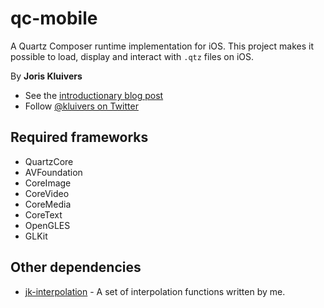 # qc-mobile

A Quartz Composer runtime implementation for iOS. This project makes it possible to load, display and interact with `.qtz` files on iOS.

By **Joris Kluivers**

- See the [introductionary blog post](http://joris.kluivers.nl)
- Follow [@kluivers on Twitter][twitter]

## Required frameworks

- QuartzCore
- AVFoundation
- CoreImage
- CoreVideo
- CoreMedia
- CoreText
- OpenGLES
- GLKit

## Other dependencies

- [jk-interpolation][interpolation] - A set of interpolation functions written by me.



[interpolation]: http://bitbucket.org/kluivers/jk-interpolation
[twitter]: http://twitter.com/kluivers